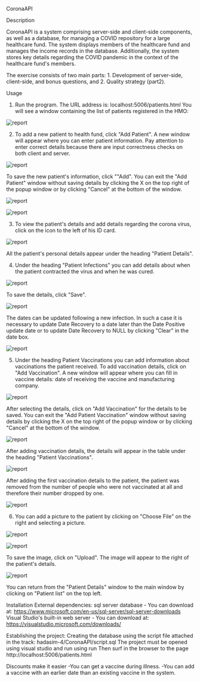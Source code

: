CoronaAPI

Description

CoronaAPI is a system comprising server-side and client-side components, as well as a database, for managing a COVID repository for a large healthcare fund. The system displays members of the healthcare fund and manages the income records in the database. Additionally, the system stores key details regarding the COVID pandemic in the context of the healthcare fund's members.

The exercise consists of two main parts: 1. Development of server-side, client-side, and bonus questions, and 2. Quality strategy (part2).

Usage

1.	Run the program.
The URL address is: localhost:5006/patients.html
You will see a window containing the list of patients registered in the HMO:



![report](./SCREEN_SHOT/Picture1.png)





2.	To add a new patient to health fund, click "Add Patient".
A new window will appear where you can enter patient information.
Pay attention to enter correct details because there are input correctness checks on both client and server.

![report](./SCREEN_SHOT/Picture2.png)

 
To save the new patient's information, click ""Add".
You can exit the "Add Patient" window without saving details by clicking the X on the top right of the popup window or by clicking "Cancel" at the bottom of the window. 


![report](./SCREEN_SHOT/Picture3.png)

![report](./SCREEN_SHOT/Picture4.png)














3.	To view the patient's details and add details regarding the corona virus, click on the icon to the left of his ID card.




![report](./SCREEN_SHOT/Picture5.png)














All the patient's personal details appear under the heading "Patient Details".

4.	Under the heading "Patient Infections" you can add details about when the patient contracted the virus and when he was cured.



![report](./SCREEN_SHOT/Picture6.png)















To save the details, click "Save".





![report](./SCREEN_SHOT/Picture7.png)













The dates can be updated following a new infection. In such a case it is necessary to update Date Recovery to a date later than the Date Positive update date or to update Date Recovery to NULL by clicking "Clear" in the date box.




![report](./SCREEN_SHOT/Picture8.png)













5.	Under the heading Patient Vaccinations you can add information about vaccinations the patient received.
To add vaccination details, click on "Add Vaccination".
A new window will appear where you can fill in vaccine details: date of receiving the vaccine and manufacturing company.


![report](./SCREEN_SHOT/Picture9.png)
















After selecting the details, click on "Add Vaccination" for the details to be saved.
You can exit the "Add Patient Vaccination" window without saving details by clicking the X on the top right of the popup window or by clicking "Cancel" at the bottom of the window.






![report](./SCREEN_SHOT/Picture10.png)












After adding vaccination details, the details will appear in the table under the heading "Patient Vaccinations".








![report](./SCREEN_SHOT/Picture11.png)











After adding the first vaccination details to the patient, the patient was removed from the number of people who were not vaccinated at all and therefore their number dropped by one.







![report](./SCREEN_SHOT/Picture12.png)











6.	You can add a picture to the patient by clicking on "Choose File" on the right and selecting a picture. 







![report](./SCREEN_SHOT/Picture13.png)




![report](./SCREEN_SHOT/Picture14.png)




























To save the image, click on "Upload". The image will appear to the right of the patient's details.






![report](./SCREEN_SHOT/Picture15.png)











You can return from the "Patient Details" window to the main window by clicking on "Patient list" on the top left.


Installation
External dependencies:
sql server database -
You can download at: 
https://www.microsoft.com/en-us/sql-server/sql-server-downloads
Visual Studio's built-in web server -
You can download at: 
https://visualstudio.microsoft.com/downloads/

Establishing the project:
Creating the database using the script file attached in the track: 
hadasim-4/CoronaAPI/script.sql
The project must be opened using visual studio and run using run
Then surf in the browser to the page http://localhost:5006/patients.html

Discounts make it easier
-You can get a vaccine during illness.
-You can add a vaccine with an earlier date than an existing vaccine in the system.

